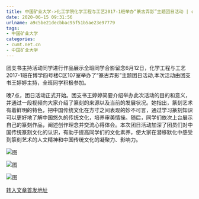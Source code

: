 ```yaml
---
title: 中国矿业大学->化工学院化学工程与工艺2017-1班举办“篆古弄影”主题团日活动 | cumt.net.cn
date: 2020-06-15 09:31:56
urlname: a9c5be21decbbac95f51b5ae23e97779
tags: 
- 中国矿业大学
categories:
- cumt.net.cn
- 中国矿业大学
---
```

团支书主持活动同学进行作品展示全班同学合影留念6月12日，化学工程与工艺2017-1班在博学四号楼C区107室举办了“篆古弄影”主题团日活动,本次活动由团支书王婷婷主持，全班同学积极参加。

晚7点，团日活动正式开始。团支书王婷婷简要介绍举办此次活动的目的和意义，并通过一段视频向大家介绍了篆刻的来源以及当前的发展状况。她指出，篆刻艺术有着鲜明的特色，把中国传统文化在方寸之间表现的妙不可言，通过学习篆刻知识可以更好地了解中国悠久的传统文化，培养审美情操。随后，同学们依次上台展示自己的篆刻作品，阐述创作理念并交流心得体会。本次团日活动加深了团员们对中国传统篆刻文化的认识，有助于提高同学们的文化素养，使大家在潜移默化中感受到篆刻艺术的人文精神和中国传统文化的凝聚力、影响力。

![图](http://xwzx.cumt.edu.cn/_upload/article/images/79/73/ef96221e448bbc56bd95ceb53245/5844a71c-7e4b-4ad8-8d70-d955f4e955f1.jpg)

![图](http://xwzx.cumt.edu.cn/_upload/article/images/79/73/ef96221e448bbc56bd95ceb53245/b666053b-1418-426d-827f-b30f44003d3d.jpg)

![图](http://xwzx.cumt.edu.cn/_upload/article/images/79/73/ef96221e448bbc56bd95ceb53245/c29f582c-050c-4899-9e09-a4eaded7918d.jpg)

[转入文章首发地址](http://xwzx.cumt.edu.cn/ad/29/c523a568617/page.htm)